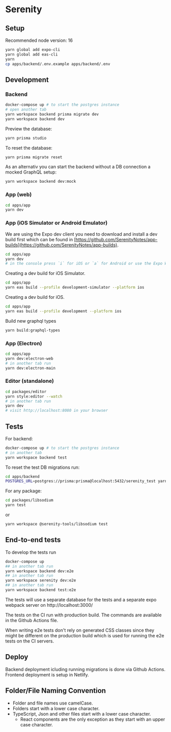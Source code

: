 # Serenity

## Setup

Recommended node version: 16

```sh
yarn global add expo-cli
yarn global add eas-cli
yarn
cp apps/backend/.env.example apps/backend/.env
```

## Development

### Backend

```sh
docker-compose up # to start the postgres instance
# open another tab
yarn workspace backend prisma migrate dev
yarn workspace backend dev
```

Preview the database:

```sh
yarn prisma studio
```

To reset the database:

```sh
yarn prisma migrate reset
```

As an alternativ you can start the backend without a DB connection a mocked GraphQL setup:

```sh
yarn workspace backend dev:mock
```

### App (web)

```sh
cd apps/app
yarn dev
```

### App (iOS Simulator or Android Emulator)

We are using the Expo dev client you need to download and install a dev build first which can be found in [https://github.com/SerenityNotes/app-builds](https://github.com/SerenityNotes/app-builds).

```sh
cd apps/app
yarn dev
# in the console press `i` for iOS or `a` for Android or use the Expo Web-interface
```

Creating a dev build for iOS Simulator.

```sh
cd apps/app
yarn eas build --profile development-simulator --platform ios
```

Creating a dev build for iOS.

```sh
cd apps/app
yarn eas build --profile development --platform ios
```

Build new graphql types

```sh
yarn build:graphql-types
```

### App (Electron)

```sh
cd apps/app
yarn dev:electron-web
# in another tab run
yarn dev:electron-main
```

### Editor (standalone)

```sh
cd packages/editor
yarn style:editor --watch
# in another tab run
yarn dev
# visit http://localhost:8080 in your browser
```

## Tests

For backend:

```sh
docker-compose up # to start the postgres instance
# in another tab
yarn workspace backend test
```

To reset the test DB migrations run:

```sh
cd apps/backend
POSTGRES_URL=postgres://prisma:prisma@localhost:5432/serenity_test yarn prisma migrate reset
```

For any package:

```sh
cd packages/libsodium
yarn test
```

or

```sh
yarn workspace @serenity-tools/libsodium test
```

## End-to-end tests

To develop the tests run

```sh
docker-compose up
## in another tab run
yarn workspace backend dev:e2e
## in another tab run
yarn workspace serenity dev:e2e
## in another tab run
yarn workspace backend test:e2e
```

The tests will use a separate database for the tests and a separate expo webpack server on http://localhost:3000/

The tests on the CI run with production build. The commands are available in the Github Actions file.

When writing e2e tests don't rely on generated CSS classes since they might be different on the production build which is used for running the e2e tests
on the CI servers.

## Deploy

Backend deployment icluding running migrations is done via Github Actions.
Frontend deployment is setup in Netlify.

## Folder/File Naming Convention

- Folder and file names use camelCase.
- Folders start with a lower case character.
- TypeScript, Json and other files start with a lower case character.
  - React components are the only exception as they start with an upper case character.
